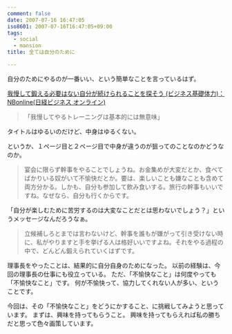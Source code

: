 ```yaml
---
comment: false
date: 2007-07-16 16:47:05
iso8601: 2007-07-16T16:47:05+09:00
tags:
  - social
  - mansion
title: 全ては自分のために

---
```


自分のためにやるのが一番いい、という簡単なことを言っているはず。

<a title="我慢して鍛える必要はない自分が続けられることを探そう (ビジネス基礎体力)：NBonline(日経ビジネス オンライン)" href="http://business.nikkeibp.co.jp/article/skillup/20070706/129248/">我慢して鍛える必要はない自分が続けられることを探そう (ビジネス基礎体力)：NBonline(日経ビジネス オンライン)</a>
<blockquote>「我慢してやるトレーニングは基本的には無意味」</blockquote>

タイトルはゆるいのだけど、中身はゆるくない。

というか、１ページ目と２ページ目で中身が違うのが狙ってのことなのかどうなのか。

<blockquote>宴会に限らず幹事をやることでしょうね。お金集めが大変だとか、食べてばかりいる奴がいて不愉快だとか。要は、楽しいことも嫌なことも含めて両方分かる。しかも、自分も参加して飲み食いする。旅行の幹事もいいですね。なぜなら、自分も行くからです。</blockquote>

「自分が楽しむために苦労するのは大変なことだとは思わないでしょう？」というメッセージなんだろうなぁ。

<blockquote>立候補しろとまでは言わないけど、幹事を誰もが嫌がって引き受けない時に、私がやりますと手を挙げる人は格好いいですよね。それをやる過程の中で、どんどん鍛えられていくはずです。</blockquote>

理事長をやったことは、結果的に自分自身のためになった。
以前の経験は、今回の理事長の仕事にも役立っている。
ただ、「不愉快なこと」は何度やっても「不愉快なこと」です。
何が不愉快って、協力してくれない人が多い、ということです。

今回は、その「不愉快なこと」をどうにかすること、に挑戦してみようと思っています。
まずは、興味を持ってもらうこと。
興味を持ってもらえれば私の勝ちだと思って色々画策しています。
